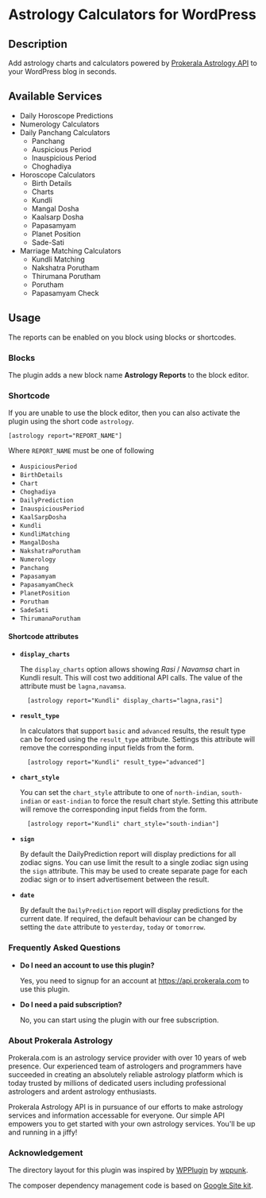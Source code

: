 # Astrology Calculators for WordPress

## Description

Add astrology charts and calculators powered by [Prokerala Astrology API](https://api.prokerala.com) to your WordPress blog in seconds.

## Available Services

- Daily Horoscope Predictions
- Numerology Calculators
- Daily Panchang Calculators
  - Panchang
  - Auspicious Period
  - Inauspicious Period
  - Choghadiya
- Horoscope Calculators
  - Birth Details
  - Charts
  - Kundli
  - Mangal Dosha
  - Kaalsarp Dosha
  - Papasamyam
  - Planet Position
  - Sade-Sati
- Marriage Matching Calculators
  - Kundli Matching
  - Nakshatra Porutham
  - Thirumana Porutham
  - Porutham
  - Papasamyam Check

## Usage

The reports can be enabled on you block using blocks or shortcodes.

### Blocks

The plugin adds a new block name **Astrology Reports** to the block editor.

### Shortcode

If you are unable to use the block editor, then you can also activate the plugin using the short code `astrology`.

```
[astrology report="REPORT_NAME"]
```

Where `REPORT_NAME` must be one of following

- `AuspiciousPeriod`
- `BirthDetails`
- `Chart`
- `Choghadiya`
- `DailyPrediction`
- `InauspiciousPeriod`
- `KaalSarpDosha`
- `Kundli`
- `KundliMatching`
- `MangalDosha`
- `NakshatraPorutham`
- `Numerology`
- `Panchang`
- `Papasamyam`
- `PapasamyamCheck`
- `PlanetPosition`
- `Porutham`
- `SadeSati`
- `ThirumanaPorutham`

#### Shortcode attributes

- **`display_charts`**

   The `display_charts` option allows showing _Rasi_ / _Navamsa_ chart in Kundli result. This will cost two additional API calls. The value of the attribute must be `lagna,navamsa`.

        [astrology report="Kundli" display_charts="lagna,rasi"]

- **`result_type`**

   In calculators that support `basic` and `advanced` results, the result type can be forced using the `result_type` attribute. Settings this attribute will remove the corresponding input fields from the form.

        [astrology report="Kundli" result_type="advanced"]

- **`chart_style`**

   You can set the `chart_style` attribute to one of `north-indian`, `south-indian` or `east-indian` to force the result chart style. Setting this attribute will remove the corresponding input fields from the form.

        [astrology report="Kundli" chart_style="south-indian"]

- **`sign`**

   By default the DailyPrediction report will display predictions for all zodiac signs. You can use limit the result to a single zodiac sign using the `sign` attribute. This may be used to create separate page for each zodiac sign or to insert advertisement between the result.

- **`date`**

   By default the `DailyPrediction` report will display predictions for the current date. If required, the default behaviour can be changed by setting the `date` attribute to `yesterday`, `today` or `tomorrow`.

### Frequently Asked Questions

- __Do I need an account to use this plugin?__

   Yes, you need to signup for an account at https://api.prokerala.com to use this plugin.

- __Do I need a paid subscription?__

   No, you can start using the plugin with our free subscription.

### About Prokerala Astrology

Prokerala.com is an astrology service provider with over 10 years of web presence. Our experienced team of astrologers and programmers have succeeded in creating an absolutely reliable astrology platform which is today trusted by millions of dedicated users including professional astrologers and ardent astrology enthusiasts.

Prokerala Astrology API is in pursuance of our efforts to make astrology services and information accessable for everyone. Our simple API empowers you to get started with your own astrology services. You'll be up and running in a jiffy!


### Acknowledgement

The directory layout for this plugin was inspired by [WPPlugin](https://github.com/wppunk/WPPlugin) by [wppunk](https://github.com/wppunk).

The composer dependency management code is based on [Google Site kit](https://github.com/google/site-kit-wp).
